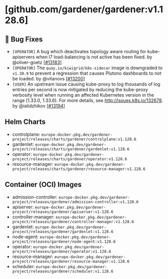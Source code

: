 # [github.com/gardener/gardener:v1.128.6]

## 🐛 Bug Fixes
- `[OPERATOR]` A bug which deactivates topology aware routing for kube-apiservers when l7 load-balancing is not active has been fixed. by @oliver-goetz [[#13183](https://github.com/gardener/gardener/pull/13183)]
- `[OPERATOR]` The `quay.io/kiwigrid/k8s-sidecar` image is downgraded to `v1.30.9` to prevent a regression that causes Plutono dashboards to not be loaded. by @vitanovs [[#13200](https://github.com/gardener/gardener/pull/13200)]
- `[USER]` An upstream issue causing kube-proxy to log thousands of log entries per second is now mitigated by reducing the kube-proxy verbosity level when running an affected Kubernetes version in the range [1.33.0, 1.33.6). For more details, see http://issues.k8s.io/132678. by @ialidzhikov [[#13194](https://github.com/gardener/gardener/pull/13194)]

## Helm Charts
- controlplane: `europe-docker.pkg.dev/gardener-project/releases/charts/gardener/controlplane:v1.128.6`
- gardenlet: `europe-docker.pkg.dev/gardener-project/releases/charts/gardener/gardenlet:v1.128.6`
- operator: `europe-docker.pkg.dev/gardener-project/releases/charts/gardener/operator:v1.128.6`
- resource-manager: `europe-docker.pkg.dev/gardener-project/releases/charts/gardener/resource-manager:v1.128.6`
## Container (OCI) Images
- admission-controller: `europe-docker.pkg.dev/gardener-project/releases/gardener/admission-controller:v1.128.6`
- apiserver: `europe-docker.pkg.dev/gardener-project/releases/gardener/apiserver:v1.128.6`
- controller-manager: `europe-docker.pkg.dev/gardener-project/releases/gardener/controller-manager:v1.128.6`
- gardenlet: `europe-docker.pkg.dev/gardener-project/releases/gardener/gardenlet:v1.128.6`
- node-agent: `europe-docker.pkg.dev/gardener-project/releases/gardener/node-agent:v1.128.6`
- operator: `europe-docker.pkg.dev/gardener-project/releases/gardener/operator:v1.128.6`
- resource-manager: `europe-docker.pkg.dev/gardener-project/releases/gardener/resource-manager:v1.128.6`
- scheduler: `europe-docker.pkg.dev/gardener-project/releases/gardener/scheduler:v1.128.6`
